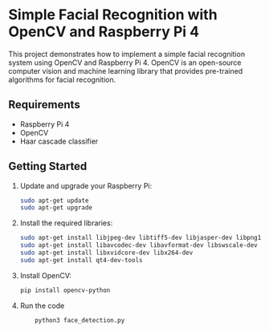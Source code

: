 # Simple Facial Recognition with OpenCV and Raspberry Pi 4

This project demonstrates how to implement a simple facial recognition system using OpenCV and Raspberry Pi 4. OpenCV is an open-source computer vision and machine learning library that provides pre-trained algorithms for facial recognition.

## Requirements
- Raspberry Pi 4
- OpenCV
- Haar cascade classifier

## Getting Started

1. Update and upgrade your Raspberry Pi:
    ```bash
    sudo apt-get update
    sudo apt-get upgrade
    ```

2. Install the required libraries:
    ```bash
    sudo apt-get install libjpeg-dev libtiff5-dev libjasper-dev libpng12-dev
    sudo apt-get install libavcodec-dev libavformat-dev libswscale-dev libv4l-dev
    sudo apt-get install libxvidcore-dev libx264-dev
    sudo apt-get install qt4-dev-tools
    ```

3. Install OpenCV:
    ```bash
    pip install opencv-python
    ```

4. Run the code
    ```bash
        python3 face_detection.py
    ```



